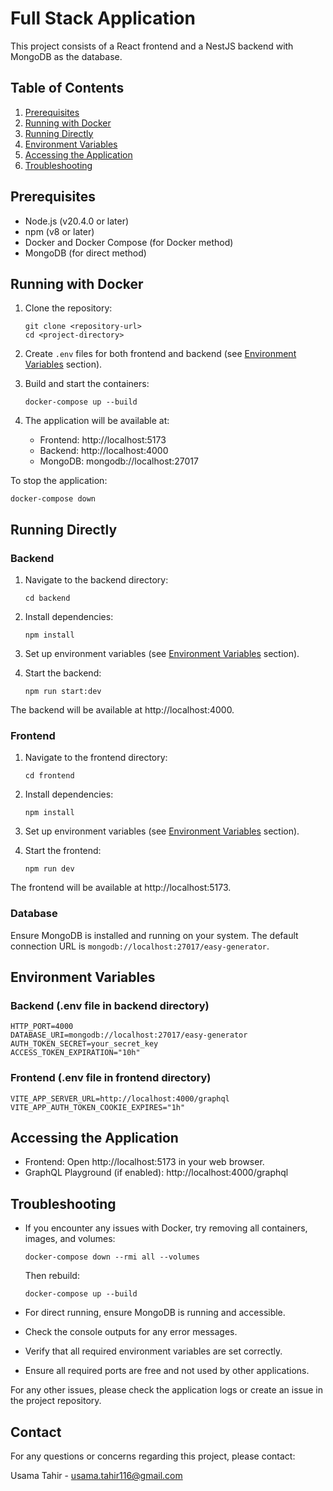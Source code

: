 # Full Stack Application

This project consists of a React frontend and a NestJS backend with MongoDB as the database.

## Table of Contents
1. [Prerequisites](#prerequisites)
2. [Running with Docker](#running-with-docker)
3. [Running Directly](#running-directly)
4. [Environment Variables](#environment-variables)
5. [Accessing the Application](#accessing-the-application)
6. [Troubleshooting](#troubleshooting)

## Prerequisites

- Node.js (v20.4.0 or later)
- npm (v8 or later)
- Docker and Docker Compose (for Docker method)
- MongoDB (for direct method)

## Running with Docker

1. Clone the repository:
   ```
   git clone <repository-url>
   cd <project-directory>
   ```

2. Create `.env` files for both frontend and backend (see [Environment Variables](#environment-variables) section).

3. Build and start the containers:
   ```
   docker-compose up --build
   ```

4. The application will be available at:
   - Frontend: http://localhost:5173
   - Backend: http://localhost:4000
   - MongoDB: mongodb://localhost:27017

To stop the application:
```
docker-compose down
```

## Running Directly

### Backend

1. Navigate to the backend directory:
   ```
   cd backend
   ```

2. Install dependencies:
   ```
   npm install
   ```

3. Set up environment variables (see [Environment Variables](#environment-variables) section).

4. Start the backend:
   ```
   npm run start:dev
   ```

The backend will be available at http://localhost:4000.

### Frontend

1. Navigate to the frontend directory:
   ```
   cd frontend
   ```

2. Install dependencies:
   ```
   npm install
   ```

3. Set up environment variables (see [Environment Variables](#environment-variables) section).

4. Start the frontend:
   ```
   npm run dev
   ```

The frontend will be available at http://localhost:5173.

### Database

Ensure MongoDB is installed and running on your system. The default connection URL is `mongodb://localhost:27017/easy-generator`.

## Environment Variables

### Backend (.env file in backend directory)
```
HTTP_PORT=4000
DATABASE_URI=mongodb://localhost:27017/easy-generator
AUTH_TOKEN_SECRET=your_secret_key
ACCESS_TOKEN_EXPIRATION="10h"
```

### Frontend (.env file in frontend directory)
```
VITE_APP_SERVER_URL=http://localhost:4000/graphql
VITE_APP_AUTH_TOKEN_COOKIE_EXPIRES="1h"
```

## Accessing the Application

- Frontend: Open http://localhost:5173 in your web browser.
- GraphQL Playground (if enabled): http://localhost:4000/graphql

## Troubleshooting

- If you encounter any issues with Docker, try removing all containers, images, and volumes:
  ```
  docker-compose down --rmi all --volumes
  ```
  Then rebuild:
  ```
  docker-compose up --build
  ```

- For direct running, ensure MongoDB is running and accessible.

- Check the console outputs for any error messages.

- Verify that all required environment variables are set correctly.

- Ensure all required ports are free and not used by other applications.

For any other issues, please check the application logs or create an issue in the project repository.

## Contact

For any questions or concerns regarding this project, please contact:

Usama Tahir - usama.tahir116@gmail.com